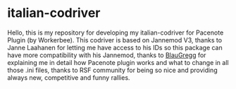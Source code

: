 # italian-codriver

Hello, this is my repository for developing my italian-codriver for Pacenote Plugin (by Workerbee). This codriver is based on Jannemod V3, thanks to Janne Laahanen for letting me have access to his IDs so this package can have more compatibility with his Jannemod, thanks to [BlauGregg](https://www.youtube.com/channel/UC2ffYHLU_iJk83N4Q7RPybQ) for explaining me in detail how Pacenote plugin works and what to change in all those .ini files, thanks to RSF community for being so nice and providing always new, competitive and funny rallies.
